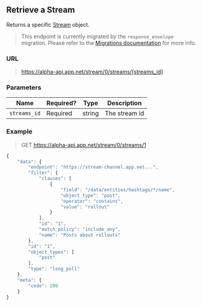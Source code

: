 ## Retrieve a Stream

Returns a specific <a href="../objects/stream.md">Stream</a> object.

> This endpoint is currently migrated by the ```response_envelope``` migration. Please refer to the [Migrations documentation](/appdotnet/api-spec/blob/master/migrations.md#current-migrations) for more info.

### URL
> https://alpha-api.app.net/stream/0/streams/[streams_id]

### Parameters

<table>
    <thead>
        <tr>
            <th>Name</th>
            <th>Required?</th>
            <th>Type</th>
            <th>Description</th>
        </tr>
    </thead>
    <tbody>
        <tr>
            <td><code>streams_id</code></td>
            <td>Required</td>
            <td>string</td>
            <td>The stream id</td>
        </tr>
    </tbody>
</table>

### Example

> GET https://alpha-api.app.net/stream/0/streams/1
```js
{
    "data": {
        "endpoint": "https://stream-channel.app.net...",
        "filter": {
            "clauses": [
                {
                    "field": "/data/entities/hashtags/*/name",
                    "object_type": "post",
                    "operator": "contains",
                    "value": "rollout"
                }
            ],
            "id": "1",
            "match_policy": "include_any",
            "name": "Posts about rollouts"
        },
        "id": "1",
        "object_types": [
            "post"
        ],
        "type": "long_poll"
    },
    "meta": {
        "code": 200
    }
}
```